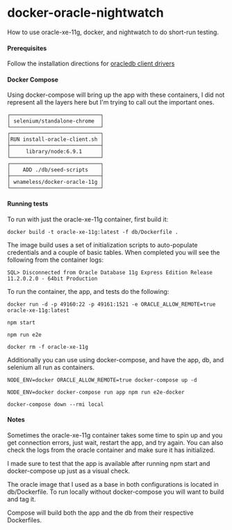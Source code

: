 # docker-oracle-nightwatch
How to use oracle-xe-11g, docker, and nightwatch to do short-run testing.

#### Prerequisites
Follow the installation directions for
 [oracledb client drivers](https://github.com/oracle/node-oracledb/blob/master/INSTALL.md#instoh)

#### Docker Compose
Using docker-compose will bring up the app with these containers, I did not represent all
the layers here but I'm trying to call out the important ones.

```
┌─────────────────────────────┐
│ selenium/standalone-chrome  │
└─────────────────────────────┘
┌─────────────────────────────┐
│RUN install-oracle-client.sh │
├─────────────────────────────┤
│     library/node:6.9.1      │
└─────────────────────────────┘
┌─────────────────────────────┐
│    ADD ./db/seed-scripts    │
├─────────────────────────────┤
│ wnameless/docker-oracle-11g │
└─────────────────────────────┘
```

#### Running tests

To run with just the oracle-xe-11g container, first build it:
```
docker build -t oracle-xe-11g:latest -f db/Dockerfile .
```
The image build uses a set of initialization scripts to auto-populate credentials
and a couple of basic tables. When completed you will see the following from the
container logs:
```
SQL> Disconnected from Oracle Database 11g Express Edition Release 11.2.0.2.0 - 64bit Production
```

To run the container, the app, and tests do the following:
```
docker run -d -p 49160:22 -p 49161:1521 -e ORACLE_ALLOW_REMOTE=true oracle-xe-11g:latest

npm start

npm run e2e

docker rm -f oracle-xe-11g
```

Additionally you can use using docker-compose, and have the app, db, and selenium
all run as containers. 
```
NODE_ENV=docker ORACLE_ALLOW_REMOTE=true docker-compose up -d

NODE_ENV=docker docker-compose run app npm run e2e-docker

docker-compose down --rmi local
```

#### Notes
Sometimes the oracle-xe-11g container takes some time to spin up and you get connection
errors, just wait, restart the app, and try again. You can also check the logs from the
 oracle container and make sure it has initialized.

I made sure to test that the app is available after running npm start and docker-compose up
just as a visual check.

The oracle image that I used as a base in both configurations is located in db/Dockerfile.
To run locally without docker-compose you will want to build and tag it.

Compose will build both the app and the db from their respective Dockerfiles.
